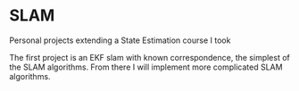 # SLAM
Personal projects extending a State Estimation course I took

The first project is an EKF slam with known correspondence, the simplest of the SLAM algorithms. From there I will implement more complicated SLAM algorithms.
